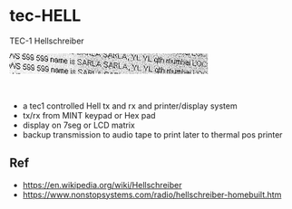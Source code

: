 # tec-HELL
TEC-1 Hellschreiber

![](https://github.com/SteveJustin1963/tec-HELL/blob/master/pics/350px-Feldhell.jpg)

![]()

- a tec1 controlled Hell tx and rx and printer/display system
- tx/rx from MINT keypad or Hex pad 
- display on 7seg or LCD matrix
- backup transmission to audio tape to print later to thermal pos printer


## Ref
- https://en.wikipedia.org/wiki/Hellschreiber
- https://www.nonstopsystems.com/radio/hellschreiber-homebuilt.htm

